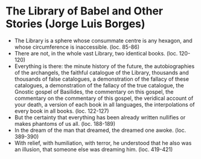 # The Library of Babel and Other Stories (Jorge Luis Borges)
* The Library is a sphere whose consummate centre is any hexagon, and whose circumference is inaccessible. (loc. 85-86)
* There are not, in the whole vast Library, two identical books. (loc. 120-120)
* Everything is there: the minute history of the future, the autobiographies of the archangels, the faithful catalogue of the Library, thousands and thousands of false catalogues, a demonstration of the fallacy of these catalogues, a demonstration of the fallacy of the true catalogue, the Gnostic gospel of Basilides, the commentary on this gospel, the commentary on the commentary of this gospel, the veridical account of your death, a version of each book in all languages, the interpolations of every book in all books. (loc. 122-127)
* But the certainty that everything has been already written nullifies or makes phantoms of us all. (loc. 188-189)
* In the dream of the man that dreamed, the dreamed one awoke. (loc. 389-390)
* With relief, with humiliation, with terror, he understood that he also was an illusion, that someone else was dreaming him. (loc. 419-421)